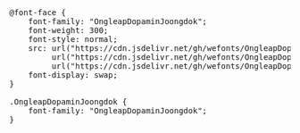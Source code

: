<pre>
@font-face {
    font-family: "OngleapDopaminJoongdok";
    font-weight: 300;
    font-style: normal;
    src: url("https://cdn.jsdelivr.net/gh/wefonts/OngleapDopaminJoongdok/OngleapDopaminJoongdok.woff2") format("woff2"),
         url("https://cdn.jsdelivr.net/gh/wefonts/OngleapDopaminJoongdok/OngleapDopaminJoongdok.woff") format("woff"),
         url("https://cdn.jsdelivr.net/gh/wefonts/OngleapDopaminJoongdok/OngleapDopaminJoongdok.ttf") format("truetype");
    font-display: swap;
}

.OngleapDopaminJoongdok {
    font-family: "OngleapDopaminJoongdok";
}
  
</pre>
